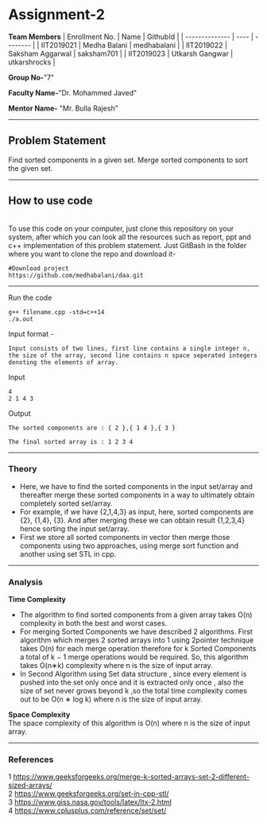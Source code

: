 # Assignment-2

**Team Members**
|   Enrollment No.  |   Name   | GithubId |
|   --------------  |   ----   | -------- |
|    IIT2019021  |   Medha Balani | medhabalani |
|    IIT2019022  |   Saksham Aggarwal | saksham701 | 
|    IIT2019023  |   Utkarsh Gangwar | utkarshrocks  |

**Group No-**"7"

**Faculty Name-**"Dr. Mohammed Javed"

**Mentor Name-** "Mr. Bulla Rajesh"

---
## Problem Statement
Find sorted components in a given set. Merge sorted components to sort the given set.

---
## How to use code
<br> To use this code on your computer, just clone this repository on your system, after which you can look all the resources such as report, ppt and c++ implementation of this problem statement. Just GitBash in the folder where you want to clone the repo and download it-
```
#Download project
https://github.com/medhabalani/daa.git

```

---

Run the code
```
g++ filename.cpp -std=c++14
./a.out
```
Input format -

```
Input consists of two lines, first line contains a single integer n, the size of the array, second line contains n space seperated integers denoting the elements of array.

```
Input

```
4
2 1 4 3
```
Output

``` 
The sorted components are : { 2 },{ 1 4 },{ 3 }

The final sorted array is : 1 2 3 4
```
---


### Theory
* Here, we have to find the sorted components in the input set/array and thereafter merge these sorted components in a way to ultimately obtain completely sorted set/array.
* For example, if we have {2,1,4,3} as input, here, sorted components are {2}, {1,4}, {3}. And after merging these we can obtain result {1,2,3,4} hence sorting the input set/array.
* First we store all sorted components in vector then merge those components using two approaches, using merge sort function and another using set STL in cpp.


---

### Analysis

**Time Complexity**
<br>
* The algorithm to find sorted components from a given array takes O(n) complexity in both the best and worst cases.
* For merging Sorted Components we have described 2 algorithms. First algorithm which merges 2 sorted arrays into 1 using 2pointer technique takes O(n) for each merge operation therefore for k Sorted Components a total of k − 1 merge operations would be required. So, this algorithm takes O(n∗k) complexity where n is the size of input array.
* In Second Algorithm using Set data structure , since every element is pushed into the set only once and it is extracted only once , also the size of set never grows beyond k ,so the total time complexity comes out to be O(n ∗ log k) where n is the size of input array.



**Space Complexity**
<br>The space complexity of this algorithm is O(n) where n is the size of input array.

---

### References

1 https://www.geeksforgeeks.org/merge-k-sorted-arrays-set-2-different-sized-arrays/<br>
2 https://www.geeksforgeeks.org/set-in-cpp-stl/<br>
3 https://www.giss.nasa.gov/tools/latex/ltx-2.html<br>
4 https://www.cplusplus.com/reference/set/set/
